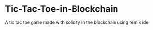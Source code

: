 # Tic-Tac-Toe-in-Blockchain

A tic tac toe game made with solidity in the blockchain using remix ide
